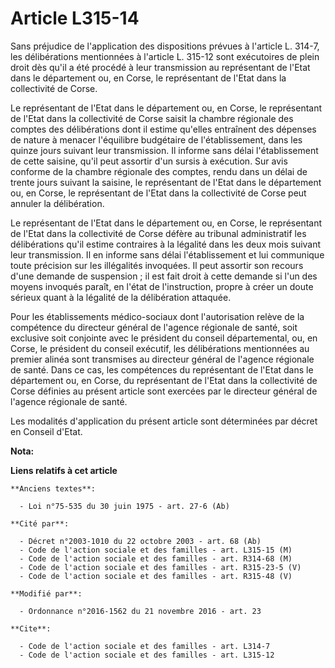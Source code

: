 # Article L315-14

Sans préjudice de l'application des dispositions prévues à l'article L. 314-7, les délibérations mentionnées à l'article L.
315-12 sont exécutoires de plein droit dès qu'il a été procédé à leur transmission au représentant de l'Etat dans le
département ou, en Corse, le représentant de l'Etat dans la collectivité de Corse. 

Le représentant de l'Etat dans le département ou, en Corse, le représentant de l'Etat dans la collectivité de Corse saisit la
chambre régionale des comptes des délibérations dont il estime qu'elles entraînent des dépenses de nature à menacer
l'équilibre budgétaire de l'établissement, dans les quinze jours suivant leur transmission. Il informe sans délai
l'établissement de cette saisine, qu'il peut assortir d'un sursis à exécution. Sur avis conforme de la chambre régionale des
comptes, rendu dans un délai de trente jours suivant la saisine, le représentant de l'Etat dans le département ou, en Corse,
le représentant de l'Etat dans la collectivité de Corse peut annuler la délibération. 

Le représentant de l'Etat dans le département ou, en Corse, le représentant de l'Etat dans la collectivité de Corse défère au
tribunal administratif les délibérations qu'il estime contraires à la légalité dans les deux mois suivant leur transmission.
Il en informe sans délai l'établissement et lui communique toute précision sur les illégalités invoquées. Il peut assortir
son recours d'une demande de suspension ; il est fait droit à cette demande si l'un des moyens invoqués paraît, en l'état de
l'instruction, propre à créer un doute sérieux quant à la légalité de la délibération attaquée. 

Pour les établissements médico-sociaux dont l'autorisation relève de la compétence du directeur général de l'agence régionale
de santé, soit exclusive soit conjointe avec le président du conseil départemental, ou, en Corse, le président du conseil
exécutif, les délibérations mentionnées au premier alinéa sont transmises au directeur général de l'agence régionale de
santé. Dans ce cas, les compétences du représentant de l'Etat dans le département ou, en Corse, du représentant de l'Etat
dans la collectivité de Corse définies au présent article sont exercées par le directeur général de l'agence régionale de
santé. 

Les modalités d'application du présent article sont déterminées par décret en Conseil d'Etat.

**Nota:**



**Liens relatifs à cet article**

	**Anciens textes**:

	  - Loi n°75-535 du 30 juin 1975 - art. 27-6 (Ab)

	**Cité par**:

	  - Décret n°2003-1010 du 22 octobre 2003 - art. 68 (Ab)
	  - Code de l'action sociale et des familles - art. L315-15 (M)
	  - Code de l'action sociale et des familles - art. R314-68 (M)
	  - Code de l'action sociale et des familles - art. R315-23-5 (V)
	  - Code de l'action sociale et des familles - art. R315-48 (V)

	**Modifié par**:

	  - Ordonnance n°2016-1562 du 21 novembre 2016 - art. 23

	**Cite**:

	  - Code de l'action sociale et des familles - art. L314-7
	  - Code de l'action sociale et des familles - art. L315-12
